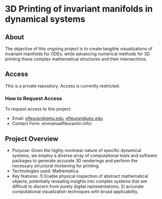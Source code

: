 # 3D Printing of invariant manifolds in dynamical systems

## About
The objective of this ongoing project is to create tangible visualizations of invariant manifolds for ODEs, while advancing numerical methods for 3D printing these complex mathematical structures and their intersections.

## Access
This is a private repository. Access is currently restricted.

### How to Request Access
To request access to this project:
- Email: efleuran@gmu.edu, efleuran@unc.edu
- Contact Form: emmanuelfleurantin.info/

## Project Overview
- Purpose: Given the highly nonlinear nature of specific dynamical systems, we employ a diverse array of computational tools and software packages to generate accurate 3D renderings and perform the necessary structural thickening for printing. 
- Technologies used: Mathematica.
- Key features: 1) Enable physical inspection of abstract mathematical objects, potentially revealing insights into complex systems that are difficult to discern from purely digital representations; 2) accurate computational visualization techniques with broad applicability.

